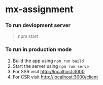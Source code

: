 # mx-assignment

### To run devlopment server
> npm start

### To run in production mode
1. Build the app using `npm run build`
2. Start the server using `npm run serve`
3. For SSR visit [http://localhost:3000](http://localhost:3000)
4. For CSR visit [http://localhost:3000/client](http://localhost:3000/client)